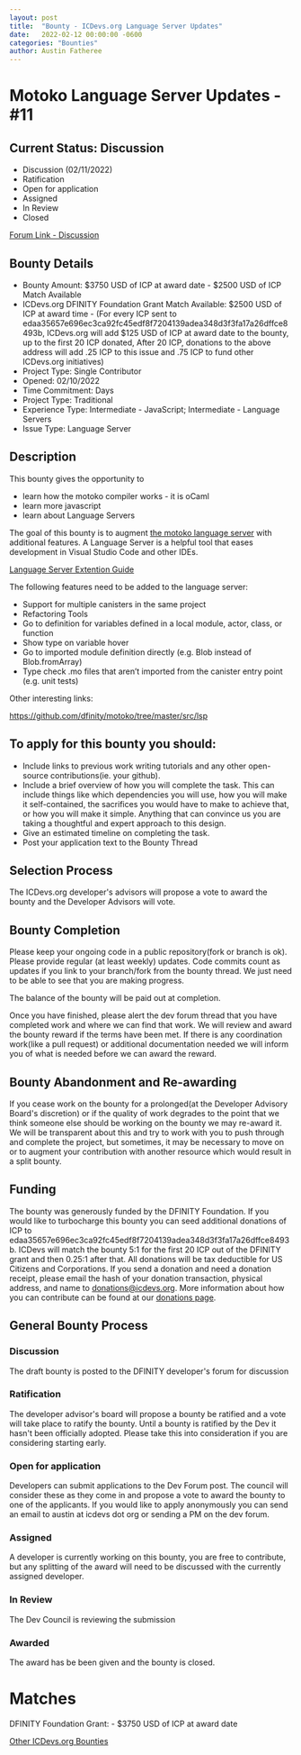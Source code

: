 ```yaml
---
layout: post
title:  "Bounty - ICDevs.org Language Server Updates"
date:   2022-02-12 00:00:00 -0600
categories: "Bounties"
author: Austin Fatheree
---
```


# Motoko Language Server Updates - #11

## Current Status: Discussion

* Discussion (02/11/2022)
* Ratification 
* Open for application
* Assigned 
* In Review 
* Closed 

[Forum Link - Discussion](https://forum.dfinity.org/t/icdevs-org-bounty-11-language-server-updates-3750/10885)

## Bounty Details

* Bounty Amount: $3750 USD of ICP at award date - $2500 USD of ICP Match Available
* ICDevs.org DFINITY Foundation Grant Match Available: $2500 USD of ICP at award time - (For every ICP sent to edaa35657e696ec3ca92fc45edf8f7204139adea348d3f3fa17a26dffce8493b, ICDevs.org will add $125 USD of ICP at award date to the bounty, up to the first 20 ICP donated, After 20 ICP, donations to the above address will add .25 ICP to this issue and .75 ICP to fund other ICDevs.org initiatives)
* Project Type: Single Contributor
* Opened: 02/10/2022
* Time Commitment: Days
* Project Type: Traditional
* Experience Type: Intermediate - JavaScript; Intermediate - Language Servers
* Issue Type: Language Server

## Description

This bounty gives the opportunity to

* learn how the motoko compiler works - it is oCaml
* learn more javascript
* learn about Language Servers

The goal of this bounty is to augment [the motoko language server](https://github.com/dfinity/motoko/tree/master/src/languageServer) with additional features.  A Language Server is a helpful tool that eases development in Visual Studio Code and other IDEs.

[Language Server Extention Guide](https://code.visualstudio.com/api/language-extensions/language-server-extension-guide)

The following features need to be added to the language server:

* Support for multiple canisters in the same project
* Refactoring Tools
* Go to definition for variables defined in a local module, actor, class, or function
* Show type on variable hover
* Go to imported module definition directly (e.g. Blob instead of Blob.fromArray)
* Type check .mo files that aren’t imported from the canister entry point (e.g. unit tests)

Other interesting links:

https://github.com/dfinity/motoko/tree/master/src/lsp

## To apply for this bounty you should:

* Include links to previous work writing tutorials and any other open-source contributions(ie. your github).
* Include a brief overview of how you will complete the task. This can include things like which dependencies you will use, how you will make it self-contained, the sacrifices you would have to make to achieve that, or how you will make it simple. Anything that can convince us you are taking a thoughtful and expert approach to this design.
* Give an estimated timeline on completing the task.
* Post your application text to the Bounty Thread

## Selection Process

The ICDevs.org developer's advisors will propose a vote to award the bounty and the Developer Advisors will vote.

## Bounty Completion

Please keep your ongoing code in a public repository(fork or branch is ok). Please provide regular (at least weekly) updates.  Code commits count as updates if you link to your branch/fork from the bounty thread.  We just need to be able to see that you are making progress.

The balance of the bounty will be paid out at completion.

Once you have finished, please alert the dev forum thread that you have completed work and where we can find that work.  We will review and award the bounty reward if the terms have been met.  If there is any coordination work(like a pull request) or additional documentation needed we will inform you of what is needed before we can award the reward.

## Bounty Abandonment and Re-awarding

If you cease work on the bounty for a prolonged(at the Developer Advisory Board's discretion) or if the quality of work degrades to the point that we think someone else should be working on the bounty we may re-award it.  We will be transparent about this and try to work with you to push through and complete the project, but sometimes, it may be necessary to move on or to augment your contribution with another resource which would result in a split bounty.

## Funding

The bounty was generously funded by the DFINITY Foundation. If you would like to turbocharge this bounty you can seed additional donations of ICP to edaa35657e696ec3ca92fc45edf8f7204139adea348d3f3fa17a26dffce8493b.  ICDevs will match the bounty 5:1 for the first 20 ICP out of the DFINITY grant and then 0.25:1 after that.  All donations will be tax deductible for US Citizens and Corporations.  If you send a donation and need a donation receipt, please email the hash of your donation transaction, physical address, and name to donations@icdevs.org.  More information about how you can contribute can be found at our [donations page](https://icdevs.org/donations.html).


## General Bounty Process

### Discussion

The draft bounty is posted to the DFINITY developer's forum for discussion

### Ratification

The developer advisor's board will propose a bounty be ratified and a vote will take place to ratify the bounty.  Until a bounty is ratified by the Dev it hasn't been officially adopted. Please take this into consideration if you are considering starting early.

### Open for application

Developers can submit applications to the Dev Forum post.  The council will consider these as they come in and propose a vote to award the bounty to one of the applicants.  If you would like to apply anonymously you can send an email to austin at icdevs dot org or sending a PM on the dev forum.

### Assigned

A developer is currently working on this bounty, you are free to contribute, but any splitting of the award will need to be discussed with the currently assigned developer.

### In Review

The Dev Council is reviewing the submission

### Awarded

The award has be been given and the bounty is closed.

# Matches

DFINITY Foundation Grant: - $3750 USD of ICP at award date


[Other ICDevs.org Bounties](https://icdevs.org/bounties.html)

